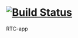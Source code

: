 [![Build Status](https://drone.io/github.com/es-pulse-dp-ua/exigen-pulse/status.png)](https://drone.io/github.com/es-pulse-dp-ua/exigen-pulse/latest)
=======
RTC-app

